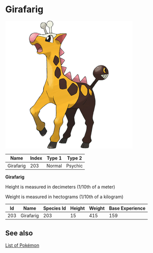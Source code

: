 # Girafarig


![Girafarig](images/203.png)

| **Name** | **Index** | **Type 1** | **Type 2** |
|----|----|----|----|
| Girafarig | 203 | Normal | Psychic  |

**Girafarig** 


Height is measured in decimeters (1/10th of a meter)

Weight is measured in hectograms (1/10th of a kilogram)

| **Id** | **Name** | **Species Id** | **Height** | **Weight** | **Base Experience** |
|--------|----------|----------------|------------|------------|---------------------|
| 203 | Girafarig | 203 | 15 | 415 | 159 |


## See also

[List of Pokémon](../pokemon.md)
